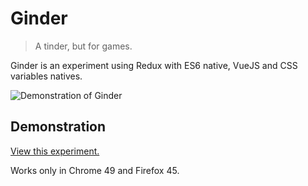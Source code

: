 # Ginder

> A tinder, but for games.

Ginder is an experiment using Redux with ES6 native, VueJS and CSS variables natives.

![Demonstration of Ginder](http://cezarluiz0.github.com/Ginder/images/demo.gif)

## Demonstration

[View this experiment.](http://cezarluiz0.github.com/Ginder/)

Works only in Chrome 49 and Firefox 45.
